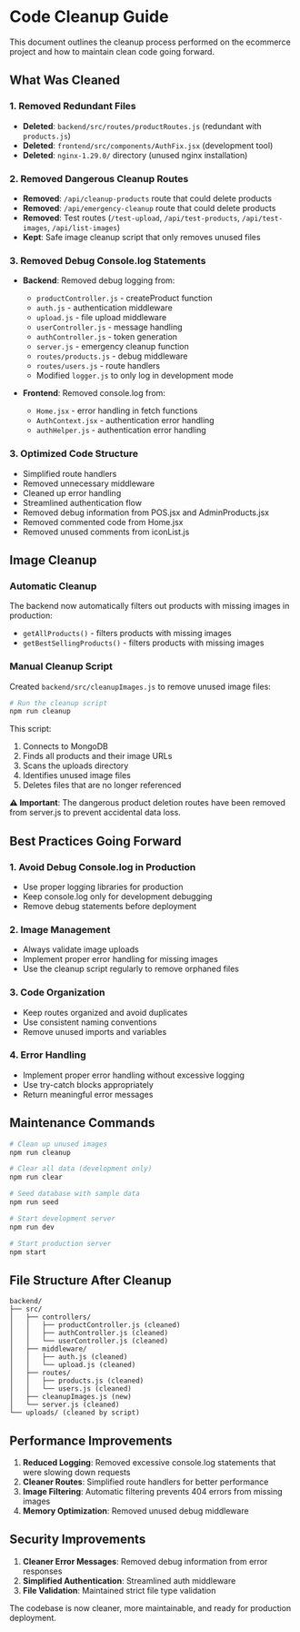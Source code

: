 # Code Cleanup Guide

This document outlines the cleanup process performed on the ecommerce project and how to maintain clean code going forward.

## What Was Cleaned

### 1. Removed Redundant Files
- **Deleted**: `backend/src/routes/productRoutes.js` (redundant with `products.js`)
- **Deleted**: `frontend/src/components/AuthFix.jsx` (development tool)
- **Deleted**: `nginx-1.29.0/` directory (unused nginx installation)

### 2. Removed Dangerous Cleanup Routes
- **Removed**: `/api/cleanup-products` route that could delete products
- **Removed**: `/api/emergency-cleanup` route that could delete products
- **Removed**: Test routes (`/test-upload`, `/api/test-products`, `/api/test-images`, `/api/list-images`)
- **Kept**: Safe image cleanup script that only removes unused files

### 3. Removed Debug Console.log Statements
- **Backend**: Removed debug logging from:
  - `productController.js` - createProduct function
  - `auth.js` - authentication middleware
  - `upload.js` - file upload middleware
  - `userController.js` - message handling
  - `authController.js` - token generation
  - `server.js` - emergency cleanup function
  - `routes/products.js` - debug middleware
  - `routes/users.js` - route handlers
  - Modified `logger.js` to only log in development mode

- **Frontend**: Removed console.log from:
  - `Home.jsx` - error handling in fetch functions
  - `AuthContext.jsx` - authentication error handling
  - `authHelper.js` - authentication error handling

### 3. Optimized Code Structure
- Simplified route handlers
- Removed unnecessary middleware
- Cleaned up error handling
- Streamlined authentication flow
- Removed debug information from POS.jsx and AdminProducts.jsx
- Removed commented code from Home.jsx
- Removed unused comments from iconList.js

## Image Cleanup

### Automatic Cleanup
The backend now automatically filters out products with missing images in production:
- `getAllProducts()` - filters products with missing images
- `getBestSellingProducts()` - filters products with missing images

### Manual Cleanup Script
Created `backend/src/cleanupImages.js` to remove unused image files:

```bash
# Run the cleanup script
npm run cleanup
```

This script:
1. Connects to MongoDB
2. Finds all products and their image URLs
3. Scans the uploads directory
4. Identifies unused image files
5. Deletes files that are no longer referenced

**⚠️ Important**: The dangerous product deletion routes have been removed from server.js to prevent accidental data loss.

## Best Practices Going Forward

### 1. Avoid Debug Console.log in Production
- Use proper logging libraries for production
- Keep console.log only for development debugging
- Remove debug statements before deployment

### 2. Image Management
- Always validate image uploads
- Implement proper error handling for missing images
- Use the cleanup script regularly to remove orphaned files

### 3. Code Organization
- Keep routes organized and avoid duplicates
- Use consistent naming conventions
- Remove unused imports and variables

### 4. Error Handling
- Implement proper error handling without excessive logging
- Use try-catch blocks appropriately
- Return meaningful error messages

## Maintenance Commands

```bash
# Clean up unused images
npm run cleanup

# Clear all data (development only)
npm run clear

# Seed database with sample data
npm run seed

# Start development server
npm run dev

# Start production server
npm start
```

## File Structure After Cleanup

```
backend/
├── src/
│   ├── controllers/
│   │   ├── productController.js (cleaned)
│   │   ├── authController.js (cleaned)
│   │   └── userController.js (cleaned)
│   ├── middleware/
│   │   ├── auth.js (cleaned)
│   │   └── upload.js (cleaned)
│   ├── routes/
│   │   ├── products.js (cleaned)
│   │   └── users.js (cleaned)
│   ├── cleanupImages.js (new)
│   └── server.js (cleaned)
└── uploads/ (cleaned by script)
```

## Performance Improvements

1. **Reduced Logging**: Removed excessive console.log statements that were slowing down requests
2. **Cleaner Routes**: Simplified route handlers for better performance
3. **Image Filtering**: Automatic filtering prevents 404 errors from missing images
4. **Memory Optimization**: Removed unused debug middleware

## Security Improvements

1. **Cleaner Error Messages**: Removed debug information from error responses
2. **Simplified Authentication**: Streamlined auth middleware
3. **File Validation**: Maintained strict file type validation

The codebase is now cleaner, more maintainable, and ready for production deployment. 
